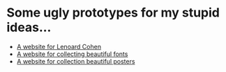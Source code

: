 # Some ugly prototypes for my stupid ideas...

- [A website for Lenoard Cohen](https://owat.github.io/prototypes/leonard_cohen)
- [A website for collecting beautiful fonts](https://owat.github.io/prototypes/typeface_is_beautiful)
- [A website for collection beautiful posters](https://owat.github.io/prototypes/posterlover)
